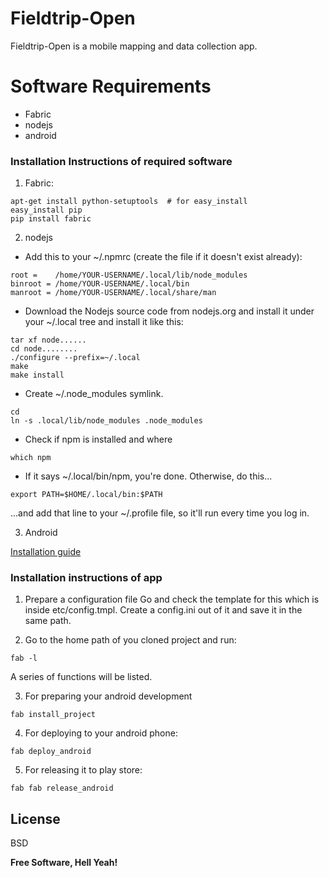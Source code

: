 Fieldtrip-Open
==============

Fieldtrip-Open is a mobile mapping and data collection app.

# Software Requirements

  - Fabric
  - nodejs
  - android

### Installation Instructions of required software

1. Fabric:
```
apt-get install python-setuptools  # for easy_install
easy_install pip
pip install fabric
```

2. nodejs
 - Add this to your ~/.npmrc (create the file if it doesn't exist already):
```
root =    /home/YOUR-USERNAME/.local/lib/node_modules
binroot = /home/YOUR-USERNAME/.local/bin
manroot = /home/YOUR-USERNAME/.local/share/man
```
 
  - Download the Nodejs source code from nodejs.org and install it under your ~/.local tree and install it like this:
```
tar xf node......
cd node........
./configure --prefix=~/.local
make
make install
```

  - Create ~/.node_modules symlink.
```
cd
ln -s .local/lib/node_modules .node_modules
```

  - Check if npm is installed and where
```
which npm
```

  - If it says ~/.local/bin/npm, you're done. Otherwise, do this...
```
export PATH=$HOME/.local/bin:$PATH
```
...and add that line to your ~/.profile file, so it'll run every time you log in.

3. Android

[Installation guide]

### Installation instructions of app

1. Prepare a configuration file
Go and check the template for this which is inside etc/config.tmpl. Create a config.ini out of it and save it in the same path.

2. Go to the home path of you cloned project and run:
```
fab -l
```
A series of functions will be listed.

3. For preparing your android development
```
fab install_project
```

4. For deploying to your android phone:
```
fab deploy_android
```

5. For releasing it to play store:
```
fab fab release_android
```

License
----

BSD


**Free Software, Hell Yeah!**

[Installation guide]:http://developer.android.com/sdk/installing/index.html